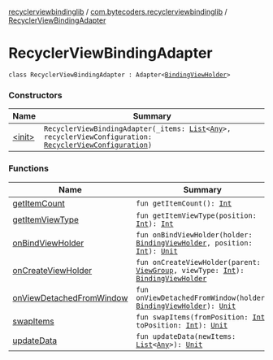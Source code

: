 [recyclerviewbindinglib](../../index.md) / [com.bytecoders.recyclerviewbindinglib](../index.md) / [RecyclerViewBindingAdapter](./index.md)

# RecyclerViewBindingAdapter

`class RecyclerViewBindingAdapter : Adapter<`[`BindingViewHolder`](../../com.bytecoders.recyclerviewbindinglib.viewholder/-binding-view-holder/index.md)`>`

### Constructors

| Name | Summary |
|---|---|
| [&lt;init&gt;](-init-.md) | `RecyclerViewBindingAdapter(_items: `[`List`](https://kotlinlang.org/api/latest/jvm/stdlib/kotlin.collections/-list/index.html)`<`[`Any`](https://kotlinlang.org/api/latest/jvm/stdlib/kotlin/-any/index.html)`>, recyclerViewConfiguration: `[`RecyclerViewConfiguration`](../-recycler-view-configuration/index.md)`)` |

### Functions

| Name | Summary |
|---|---|
| [getItemCount](get-item-count.md) | `fun getItemCount(): `[`Int`](https://kotlinlang.org/api/latest/jvm/stdlib/kotlin/-int/index.html) |
| [getItemViewType](get-item-view-type.md) | `fun getItemViewType(position: `[`Int`](https://kotlinlang.org/api/latest/jvm/stdlib/kotlin/-int/index.html)`): `[`Int`](https://kotlinlang.org/api/latest/jvm/stdlib/kotlin/-int/index.html) |
| [onBindViewHolder](on-bind-view-holder.md) | `fun onBindViewHolder(holder: `[`BindingViewHolder`](../../com.bytecoders.recyclerviewbindinglib.viewholder/-binding-view-holder/index.md)`, position: `[`Int`](https://kotlinlang.org/api/latest/jvm/stdlib/kotlin/-int/index.html)`): `[`Unit`](https://kotlinlang.org/api/latest/jvm/stdlib/kotlin/-unit/index.html) |
| [onCreateViewHolder](on-create-view-holder.md) | `fun onCreateViewHolder(parent: `[`ViewGroup`](https://developer.android.com/reference/android/view/ViewGroup.html)`, viewType: `[`Int`](https://kotlinlang.org/api/latest/jvm/stdlib/kotlin/-int/index.html)`): `[`BindingViewHolder`](../../com.bytecoders.recyclerviewbindinglib.viewholder/-binding-view-holder/index.md) |
| [onViewDetachedFromWindow](on-view-detached-from-window.md) | `fun onViewDetachedFromWindow(holder: `[`BindingViewHolder`](../../com.bytecoders.recyclerviewbindinglib.viewholder/-binding-view-holder/index.md)`): `[`Unit`](https://kotlinlang.org/api/latest/jvm/stdlib/kotlin/-unit/index.html) |
| [swapItems](swap-items.md) | `fun swapItems(fromPosition: `[`Int`](https://kotlinlang.org/api/latest/jvm/stdlib/kotlin/-int/index.html)`, toPosition: `[`Int`](https://kotlinlang.org/api/latest/jvm/stdlib/kotlin/-int/index.html)`): `[`Unit`](https://kotlinlang.org/api/latest/jvm/stdlib/kotlin/-unit/index.html) |
| [updateData](update-data.md) | `fun updateData(newItems: `[`List`](https://kotlinlang.org/api/latest/jvm/stdlib/kotlin.collections/-list/index.html)`<`[`Any`](https://kotlinlang.org/api/latest/jvm/stdlib/kotlin/-any/index.html)`>): `[`Unit`](https://kotlinlang.org/api/latest/jvm/stdlib/kotlin/-unit/index.html) |
